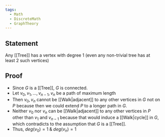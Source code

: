 ```yaml
---
tags:
  - Math
  - DiscreteMath
  - GraphTheory
---
```

## Statement
Any [[Tree]] has a vertex with degree 1 (even any non-trivial tree has at least 2 such vertices)
## Proof
- Since $G$ is a [[Tree]], $G$ is connected.
- Let $v_0,v_1,...,v_{n-1},v_n$ be a path of maximum length
- Then $v_0, v_n$ cannot be [[Walk|adjacent]] to any other vertices in $G$ not on $P$ because then we could extend $P$ to a longer path in $G$.
- Neither $v_0$ nor $v_n$ can be [[Walk|adjacent]] to any other vertices in $P$ other than $v_1$ and $v_{n-1}$ because that would induce a [[Walk|cycle]] in $G$, which contradicts to the assumption that $G$ is a [[Tree]].
- Thus, $deg(v_0)=1\;\&\;deg(v_n)=1$
